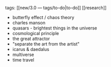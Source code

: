 tags: [[new/3.0 — tags/to-do|to-do]] [[research]] 

- butterfly effect / chaos theory
- charles manson
- quasars - brightest things in the universe
- cosmological principle
- the great attractor
- "separate the art from the artist"
- icarus & daedalus
- multiverse 
- time travel 